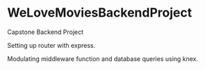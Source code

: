 # WeLoveMoviesBackendProject

Capstone Backend Project

Setting up router with express.

Modulating middleware function and database queries using knex. 
